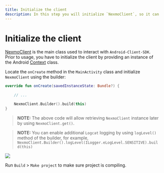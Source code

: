 ```yaml
---
title: Initialize the client
description: In this step you will initialize `NexmoClient`, so it can be used within the application.
---
```


# Initialize the client

[NexmoClient](https://developer.nexmo.com/sdk/stitch/android/com/nexmo/client/NexmoClient.html) is the main class used to interact with `Android-Client-SDK`. Prior to usage, you have to initialize the client by providing an instance of the Android [Context](https://developer.android.com/reference/android/content/Context) class. 

Locate the `onCreate` method in the `MainActivity` class and initialize `NexmoClient` using the builder:

```kotlin
override fun onCreate(savedInstanceState: Bundle?) {
    
    // ...

    NexmoClient.Builder().build(this)
}
```

> **NOTE:** The above code will allow retrieving `NexmoClient` instance later by using `NexmoClient.get()`.

> **NOTE:** You can enable additional `Logcat` logging by using `logLevel()` method of the builder, for example, `NexmoClient.Builder().logLevel(ILogger.eLogLevel.SENSITIVE).build(this)`

![](/screenshots/tutorials/client-sdk/android-shared/missing-import-kotlin.png)

Run `Build` > `Make project` to make sure project is compiling.
